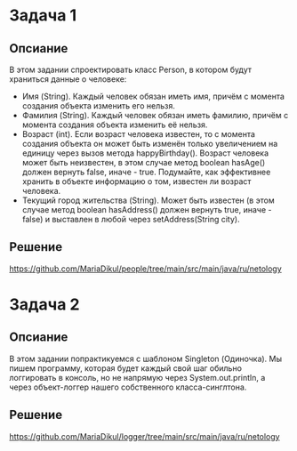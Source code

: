 # Задача 1
## Опсиание
В этом задании спроектировать класс Person, в котором будут храниться данные о человеке:
- Имя (String). Каждый человек обязан иметь имя, причём с момента создания объекта изменить его нельзя.
- Фамилия (String). Каждый человек обязан иметь фамилию, причём с момента создания объекта изменить её нельзя.
- Возраст (int). Если возраст человека известен, то с момента создания объекта он может быть изменён только увеличением на единицу через вызов метода happyBirthday(). Возраст человека может быть неизвестен, в этом случае метод boolean hasAge() должен вернуть false, иначе - true. Подумайте, как эффективнее хранить в объекте информацию о том, известен ли возраст человека.
- Текущий город жительства (String). Может быть известен (в этом случае метод boolean hasAddress() должен вернуть true, иначе - false) и выставлен в любой через setAddress(String city).
## Решение
https://github.com/MariaDikul/people/tree/main/src/main/java/ru/netology

# Задача 2
## Опсиание
В этом задании попрактикуемся с шаблоном Singleton (Одиночка). Мы пишем программу, которая будет каждый свой шаг обильно логгировать в консоль, но не напрямую через System.out.println, а через объект-логгер нашего собственного класса-синглтона.
## Решение
https://github.com/MariaDikul/logger/tree/main/src/main/java/ru/netology
